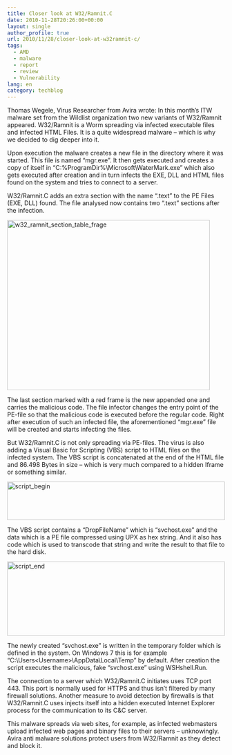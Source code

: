 ```yaml
---
title: Closer look at W32/Ramnit.C
date: 2010-11-28T20:26:00+00:00
layout: single
author_profile: true
url: 2010/11/28/closer-look-at-w32ramnit-c/
tags:
  - AMD
  - malware
  - report
  - review
  - Vulnerability
lang: en
category: techblog
---
```

Thomas Wegele, Virus Researcher from Avira wrote: In this month’s ITW malware set from the Wildlist organization two new variants of W32/Ramnit appeared. W32/Ramnit is a Worm spreading via infected executable files and infected HTML Files. It is a quite widespread malware – which is why we decided to dig deeper into it.

Upon execution the malware creates a new file in the directory where it was started. This file is named “mgr.exe”. It then gets executed and creates a copy of itself in “C:\%ProgramDir%\Microsoft\WaterMark.exe” which also gets executed after creation and in turn infects the EXE, DLL and HTML files found on the system and tries to connect to a server.

W32/Ramnit.C adds an extra section with the name “.text” to the PE Files (EXE, DLL) found. The file analysed now contains two “.text” sections after the infection.

[<img title="w32_ramnit_section_table_frage" border="0" alt="w32_ramnit_section_table_frage" src="http://lh6.ggpht.com/_vaUVXcmC3OI/TPKz5Bln_YI/AAAAAAAADO8/-dtlQUSuFzo/w32_ramnit_section_table_frage_thumb%5B3%5D.png?imgmax=800" width="469" height="394" />](http://lh5.ggpht.com/_vaUVXcmC3OI/TPKz3QQt4wI/AAAAAAAADO4/hBaIj10WMqg/s1600-h/w32_ramnit_section_table_frage%5B5%5D.png)

The last section marked with a red frame is the new appended one and carries the malicious code. The file infector changes the entry point of the PE-file so that the malicious code is executed before the regular code. Right after execution of such an infected file, the aforementioned “mgr.exe” file will be created and starts infecting the files.

But W32/Ramnit.C is not only spreading via PE-files. The virus is also adding a Visual Basic for Scripting (VBS) script to HTML files on the infected system. The VBS script is concatenated at the end of the HTML file and 86.498 Bytes in size – which is very much compared to a hidden Iframe or something similar.

[<img title="script_begin" border="0" alt="script_begin" src="http://lh4.ggpht.com/_vaUVXcmC3OI/TPKz7ws-BgI/AAAAAAAADPE/23kfEWI9nms/script_begin_thumb%5B2%5D.png?imgmax=800" width="504" height="89" />](http://lh5.ggpht.com/_vaUVXcmC3OI/TPKz6UdpXZI/AAAAAAAADPA/mPG9Z9uGI-U/s1600-h/script_begin%5B4%5D.png)

The VBS script contains a “DropFileName” which is “svchost.exe” and the data which is a PE file compressed using UPX as hex string. And it also has code which is used to transcode that string and write the result to that file to the hard disk.

[<img title="script_end" border="0" alt="script_end" src="http://lh6.ggpht.com/_vaUVXcmC3OI/TPKz_erGiPI/AAAAAAAADPM/g5Gmy5k9PeY/script_end_thumb%5B2%5D.png?imgmax=800" width="504" height="172" />](http://lh4.ggpht.com/_vaUVXcmC3OI/TPKz9jyHUAI/AAAAAAAADPI/CwJgYTI1kKs/s1600-h/script_end%5B4%5D.png)

The newly created “svchost.exe” is written in the temporary folder which is defined in the system. On Windows 7 this is for example “C:\Users\<Username>\AppData\Local\Temp” by default. After creation the script executes the malicious, fake “svchost.exe” using WSHshell.Run.

The connection to a server which W32/Ramnit.C initiates uses TCP port 443. This port is normally used for HTTPS and thus isn’t filtered by many firewall solutions. Another measure to avoid detection by firewalls is that W32/Ramnit.C uses injects itself into a hidden executed Internet Explorer process for the communication to its C&C server.

This malware spreads via web sites, for example, as infected webmasters upload infected web pages and binary files to their servers – unknowingly. Avira anti malware solutions protect users from W32/Ramnit as they detect and block it.